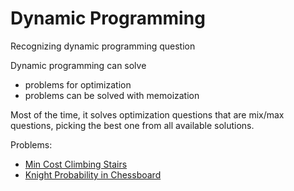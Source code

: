 # Dynamic Programming

Recognizing dynamic programming question

Dynamic programming can solve

- problems for optimization
- problems can be solved with memoization

Most of the time, it solves optimization questions that are mix/max questions, picking the best one from all available solutions.

Problems:

- [Min Cost Climbing Stairs](https://leetcode.com/problems/min-cost-climbing-stairs/)
- [Knight Probability in Chessboard](https://leetcode.com/problems/knight-probability-in-chessboard/)
